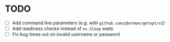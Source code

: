 # TODO

- [ ] Add command line parameters (e.g. with `github.com/pborman/getopt/v2`)
- [ ] Add readiness checks instead of `os.Sleep` waits
- [ ] Fix bug times out on invalid username or password
